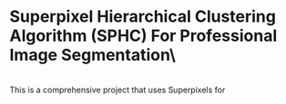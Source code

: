# Superpixel Hierarchical Clustering Algorithm (SPHC) For Professional Image Segmentation\
\
This is a comprehensive project that uses Superpixels for 